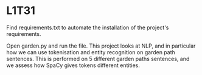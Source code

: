 # L1T31

Find requirements.txt to automate the installation of the project's requirements.

Open garden.py and run the file. This project looks at NLP, and in particular how we can use tokenisation and entity recognition on garden path sentences. This is performed on 5 different garden paths sentences, and we assess how SpaCy gives tokens different entities.
